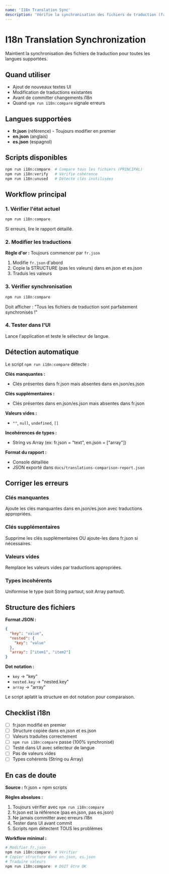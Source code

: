 ```yaml
---
name: 'I18n Translation Sync'
description: 'Vérifie la synchronisation des fichiers de traduction (fr.json, en.json, es.json) et détecte les clés manquantes, valeurs vides, et incohérences de types'
---
```


# I18n Translation Synchronization

Maintient la synchronisation des fichiers de traduction pour toutes les langues supportées.

## Quand utiliser

- Ajout de nouveaux textes UI
- Modification de traductions existantes
- Avant de committer changements i18n
- Quand `npm run i18n:compare` signale erreurs

## Langues supportées

- **fr.json** (référence) - Toujours modifier en premier
- **en.json** (anglais)
- **es.json** (espagnol)

## Scripts disponibles

```bash
npm run i18n:compare  # Compare tous les fichiers (PRINCIPAL)
npm run i18n:verify   # Vérifie cohérence
npm run i18n:unused   # Détecte clés inutilisées
```

## Workflow principal

### 1. Vérifier l'état actuel

```bash
npm run i18n:compare
```

Si erreurs, lire le rapport détaillé.

### 2. Modifier les traductions

**Règle d'or :** Toujours commencer par `fr.json`

1. Modifie `fr.json` d'abord
2. Copie la STRUCTURE (pas les valeurs) dans en.json et es.json
3. Traduis les valeurs

### 3. Vérifier synchronisation

```bash
npm run i18n:compare
```

Doit afficher : "Tous les fichiers de traduction sont parfaitement synchronisés !"

### 4. Tester dans l'UI

Lance l'application et teste le sélecteur de langue.

## Détection automatique

Le script `npm run i18n:compare` détecte :

**Clés manquantes :**
- Clés présentes dans fr.json mais absentes dans en.json/es.json

**Clés supplémentaires :**
- Clés présentes dans en.json/es.json mais absentes dans fr.json

**Valeurs vides :**
- `""`, `null`, `undefined`, `[]`

**Incohérences de types :**
- String vs Array (ex: fr.json = "text", en.json = ["array"])

**Format du rapport :**
- Console détaillée
- JSON exporté dans `docs/translations-comparison-report.json`

## Corriger les erreurs

### Clés manquantes

Ajoute les clés manquantes dans en.json/es.json avec traductions appropriées.

### Clés supplémentaires

Supprime les clés supplémentaires OU ajoute-les dans fr.json si nécessaires.

### Valeurs vides

Remplace les valeurs vides par traductions appropriées.

### Types incohérents

Uniformise le type (soit String partout, soit Array partout).

## Structure des fichiers

**Format JSON :**
```json
{
  "key": "value",
  "nested": {
    "key": "value"
  },
  "array": ["item1", "item2"]
}
```

**Dot notation :**
- `key` → "key"
- `nested.key` → "nested.key"
- `array` → "array"

Le script aplatit la structure en dot notation pour comparaison.

## Checklist i18n

- [ ] fr.json modifié en premier
- [ ] Structure copiée dans en.json et es.json
- [ ] Valeurs traduites correctement
- [ ] `npm run i18n:compare` passe (100% synchronisé)
- [ ] Testé dans UI avec sélecteur de langue
- [ ] Pas de valeurs vides
- [ ] Types cohérents (String ou Array)

## En cas de doute

**Source :** fr.json + npm scripts

**Règles absolues :**
1. Toujours vérifier avec `npm run i18n:compare`
2. fr.json est la référence (pas en.json, pas es.json)
3. Ne jamais committer avec erreurs i18n
4. Tester dans UI avant commit
5. Scripts npm détectent TOUS les problèmes

**Workflow minimal :**
```bash
# Modifier fr.json
npm run i18n:compare  # Vérifier
# Copier structure dans en.json, es.json
# Traduire valeurs
npm run i18n:compare  # DOIT être OK
```

